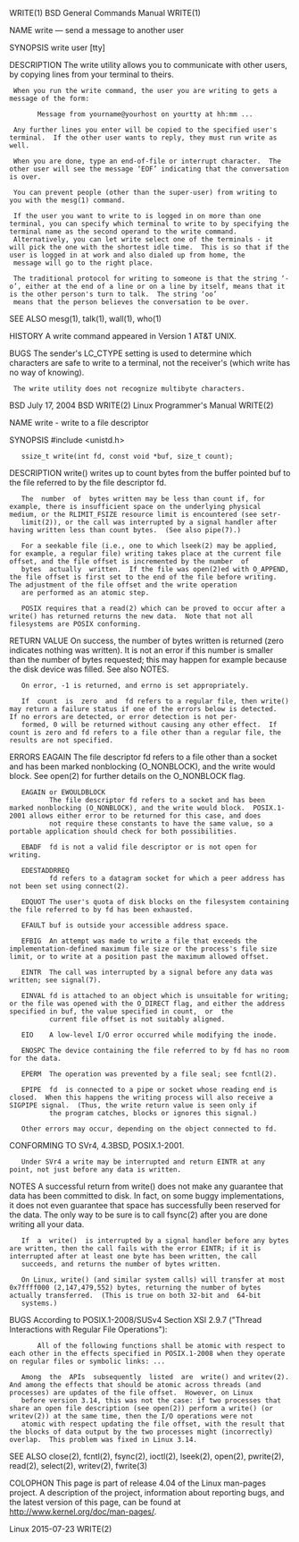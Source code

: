 WRITE(1)                                                                               BSD General Commands Manual                                                                               WRITE(1)

NAME
     write — send a message to another user

SYNOPSIS
     write user [tty]

DESCRIPTION
     The write utility allows you to communicate with other users, by copying lines from your terminal to theirs.

     When you run the write command, the user you are writing to gets a message of the form:

           Message from yourname@yourhost on yourtty at hh:mm ...

     Any further lines you enter will be copied to the specified user's terminal.  If the other user wants to reply, they must run write as well.

     When you are done, type an end-of-file or interrupt character.  The other user will see the message ‘EOF’ indicating that the conversation is over.

     You can prevent people (other than the super-user) from writing to you with the mesg(1) command.

     If the user you want to write to is logged in on more than one terminal, you can specify which terminal to write to by specifying the terminal name as the second operand to the write command.
     Alternatively, you can let write select one of the terminals - it will pick the one with the shortest idle time.  This is so that if the user is logged in at work and also dialed up from home, the
     message will go to the right place.

     The traditional protocol for writing to someone is that the string ‘-o’, either at the end of a line or on a line by itself, means that it is the other person's turn to talk.  The string ‘oo’
     means that the person believes the conversation to be over.

SEE ALSO
     mesg(1), talk(1), wall(1), who(1)

HISTORY
     A write command appeared in Version 1 AT&T UNIX.

BUGS
     The sender's LC_CTYPE setting is used to determine which characters are safe to write to a terminal, not the receiver's (which write has no way of knowing).

     The write utility does not recognize multibyte characters.

BSD                                                                                           July 17, 2004                                                                                           BSD
WRITE(2)                                                                                Linux Programmer's Manual                                                                                WRITE(2)

NAME
       write - write to a file descriptor

SYNOPSIS
       #include <unistd.h>

       ssize_t write(int fd, const void *buf, size_t count);

DESCRIPTION
       write() writes up to count bytes from the buffer pointed buf to the file referred to by the file descriptor fd.

       The  number  of  bytes written may be less than count if, for example, there is insufficient space on the underlying physical medium, or the RLIMIT_FSIZE resource limit is encountered (see setr‐
       limit(2)), or the call was interrupted by a signal handler after having written less than count bytes.  (See also pipe(7).)

       For a seekable file (i.e., one to which lseek(2) may be applied, for example, a regular file) writing takes place at the current file offset, and the file offset is incremented by the number  of
       bytes  actually  written.  If the file was open(2)ed with O_APPEND, the file offset is first set to the end of the file before writing.  The adjustment of the file offset and the write operation
       are performed as an atomic step.

       POSIX requires that a read(2) which can be proved to occur after a write() has returned returns the new data.  Note that not all filesystems are POSIX conforming.

RETURN VALUE
       On success, the number of bytes written is returned (zero indicates nothing was written).  It is not an error if this number is smaller than the number of bytes requested; this  may  happen  for
       example because the disk device was filled.  See also NOTES.

       On error, -1 is returned, and errno is set appropriately.

       If  count  is  zero  and  fd refers to a regular file, then write() may return a failure status if one of the errors below is detected.  If no errors are detected, or error detection is not per‐
       formed, 0 will be returned without causing any other effect.  If count is zero and fd refers to a file other than a regular file, the results are not specified.

ERRORS
       EAGAIN The file descriptor fd refers to a file other than a socket and has been marked nonblocking (O_NONBLOCK), and the write would block.  See open(2) for further  details  on  the  O_NONBLOCK
              flag.

       EAGAIN or EWOULDBLOCK
              The file descriptor fd refers to a socket and has been marked nonblocking (O_NONBLOCK), and the write would block.  POSIX.1-2001 allows either error to be returned for this case, and does
              not require these constants to have the same value, so a portable application should check for both possibilities.

       EBADF  fd is not a valid file descriptor or is not open for writing.

       EDESTADDRREQ
              fd refers to a datagram socket for which a peer address has not been set using connect(2).

       EDQUOT The user's quota of disk blocks on the filesystem containing the file referred to by fd has been exhausted.

       EFAULT buf is outside your accessible address space.

       EFBIG  An attempt was made to write a file that exceeds the implementation-defined maximum file size or the process's file size limit, or to write at a position past the maximum allowed offset.

       EINTR  The call was interrupted by a signal before any data was written; see signal(7).

       EINVAL fd is attached to an object which is unsuitable for writing; or the file was opened with the O_DIRECT flag, and either the address specified in buf, the value specified in count,  or  the
              current file offset is not suitably aligned.

       EIO    A low-level I/O error occurred while modifying the inode.

       ENOSPC The device containing the file referred to by fd has no room for the data.

       EPERM  The operation was prevented by a file seal; see fcntl(2).

       EPIPE  fd  is connected to a pipe or socket whose reading end is closed.  When this happens the writing process will also receive a SIGPIPE signal.  (Thus, the write return value is seen only if
              the program catches, blocks or ignores this signal.)

       Other errors may occur, depending on the object connected to fd.

CONFORMING TO
       SVr4, 4.3BSD, POSIX.1-2001.

       Under SVr4 a write may be interrupted and return EINTR at any point, not just before any data is written.

NOTES
       A successful return from write() does not make any guarantee that data has been committed to disk.  In fact, on some buggy implementations, it does not even guarantee that space has successfully
       been reserved for the data.  The only way to be sure is to call fsync(2) after you are done writing all your data.

       If  a  write()  is interrupted by a signal handler before any bytes are written, then the call fails with the error EINTR; if it is interrupted after at least one byte has been written, the call
       succeeds, and returns the number of bytes written.

       On Linux, write() (and similar system calls) will transfer at most 0x7ffff000 (2,147,479,552) bytes, returning the number of bytes actually transferred.  (This is true on both 32-bit and  64-bit
       systems.)

BUGS
       According to POSIX.1-2008/SUSv4 Section XSI 2.9.7 ("Thread Interactions with Regular File Operations"):

           All of the following functions shall be atomic with respect to each other in the effects specified in POSIX.1-2008 when they operate on regular files or symbolic links: ...

       Among  the  APIs  subsequently  listed  are  write() and writev(2).  And among the effects that should be atomic across threads (and processes) are updates of the file offset.  However, on Linux
       before version 3.14, this was not the case: if two processes that share an open file description (see open(2)) perform a write() (or writev(2)) at the same time, then the I/O operations were not
       atomic with respect updating the file offset, with the result that the blocks of data output by the two processes might (incorrectly) overlap.  This problem was fixed in Linux 3.14.

SEE ALSO
       close(2), fcntl(2), fsync(2), ioctl(2), lseek(2), open(2), pwrite(2), read(2), select(2), writev(2), fwrite(3)

COLOPHON
       This  page  is  part  of  release  4.04  of  the  Linux  man-pages  project.  A description of the project, information about reporting bugs, and the latest version of this page, can be found at
       http://www.kernel.org/doc/man-pages/.

Linux                                                                                           2015-07-23                                                                                       WRITE(2)
